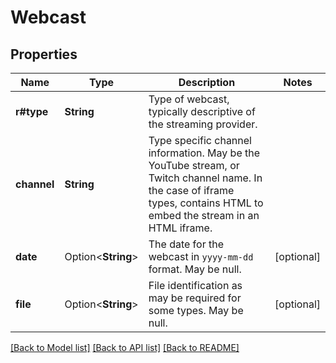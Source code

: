 # Webcast

## Properties

Name | Type | Description | Notes
------------ | ------------- | ------------- | -------------
**r#type** | **String** | Type of webcast, typically descriptive of the streaming provider. | 
**channel** | **String** | Type specific channel information. May be the YouTube stream, or Twitch channel name. In the case of iframe types, contains HTML to embed the stream in an HTML iframe. | 
**date** | Option<**String**> | The date for the webcast in `yyyy-mm-dd` format. May be null. | [optional]
**file** | Option<**String**> | File identification as may be required for some types. May be null. | [optional]

[[Back to Model list]](../README.md#documentation-for-models) [[Back to API list]](../README.md#documentation-for-api-endpoints) [[Back to README]](../README.md)


